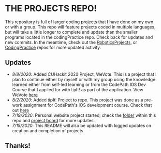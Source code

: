 # THE PROJECTS REPO! #



This repository is full of larger coding projects that I have done on my own or with a group. This repo will feature projects coded in multiple languages, but will take a little longer to complete and update than the smaller programs located in the codingPractice repo. Check back for updates and new commits. In the meantime, check out the [RoboticsProjects](https://github.com/roderick-bishop11/roboticsprojects), or [CodingPractice](https://github.com/roderick-bishop11/CodingPractice) repos for more updated activity. 

## Updates
* *8/8/2020*:
Added CUHackit 2020 Project, WeVote. This is a project that I plan to continue either by myself or with my group using the knowledge learned either from self-led learning or from the CodePath IOS Dev Course that I applied for with tipIt! as part of the application. View WeVote [here](https://github.com/roderick-bishop11/projects/tree/master/CUHackit2020)
* *8/2/2020*:
Added tipIt! Project to repo. This project was done as a pre-work assignment for CodePath's IOS development course. Check that out [here](https://github.com/roderick-bishop11/projects/tree/master/tipIt!)
* *7/19/2020*:
Personal website project started, check the [folder](https://github.com/roderick-bishop11/codingProjects/tree/master/Personal%20Website) within this repo and [project board](https://github.com/users/roderick-bishop11/projects/1) for more updates. 
* *7/15/2020*:
This README will also be updated with logged updates on creation and completion of projects.

## Thanks!

